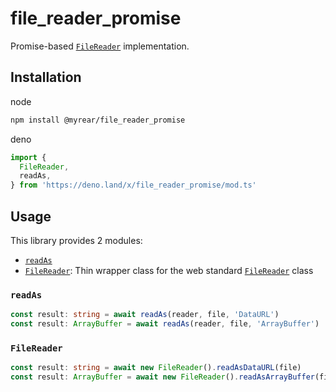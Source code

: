 # file_reader_promise

Promise-based [`FileReader`](https://developer.mozilla.org/docs/Web/API/FileReader) implementation.

## Installation

node

```sh
npm install @myrear/file_reader_promise
```

deno

```ts
import {
  FileReader,
  readAs,
} from 'https://deno.land/x/file_reader_promise/mod.ts'
```

## Usage

This library provides 2 modules:

- [`readAs`](#readas)
- [`FileReader`](#filereader): Thin wrapper class for the web standard [`FileReader`](https://developer.mozilla.org/docs/Web/API/FileReader) class

### `readAs`

```ts
const result: string = await readAs(reader, file, 'DataURL')
const result: ArrayBuffer = await readAs(reader, file, 'ArrayBuffer')
```

### `FileReader`

```ts
const result: string = await new FileReader().readAsDataURL(file)
const result: ArrayBuffer = await new FileReader().readAsArrayBuffer(file)
```
